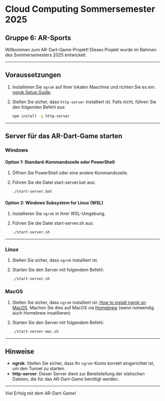 
# Cloud Computing Sommersemester 2025
## Gruppe 6: AR-Sports

Willkommen zum AR-Dart-Game-Projekt! Dieses Projekt wurde im Rahmen des Sommersemesters 2025 entwickelt.

---

## Voraussetzungen

1. Installieren Sie `ngrok` auf Ihrer lokalen Maschine und richten Sie es ein: [ngrok Setup Guide](https://dashboard.ngrok.com/get-started/setup).
2. Stellen Sie sicher, dass `http-server` installiert ist. Falls nicht, führen Sie den folgenden Befehl aus:

   ```bash
   npm install -g http-server
   ```

---

## Server für das AR-Dart-Game starten

### Windows

#### Option 1: Standard-Kommandozeile oder PowerShell
1. Öffnen Sie PowerShell oder eine andere Kommandozeile.
2. Führen Sie die Datei start-server.bat aus:

   ```bat
   ./start-server.bat
   ```

#### Option 2: Windows Subsystem for Linux (WSL)
1. Installieren Sie `ngrok` in Ihrer WSL-Umgebung.
2. Führen Sie die Datei start-server.sh aus:

   ```bash
   ./start-server.sh
   ```

---

### Linux

1. Stellen Sie sicher, dass `ngrok` installiert ist.
2. Starten Sie den Server mit folgendem Befehl:

   ```bash
   ./start-server.sh
   ```

### MacOS
1. Stellen Sie sicher, dass `ngrok` installiert ist: [How to install ngrok on MacOS](https://gist.github.com/wosephjeber/aa174fb851dfe87e644e). Machen Sie dies auf MacOS via [Homebrew](https://brew.sh/) (wenn notwendig auch Homebrew insatllieren)
2. Starten Sie den Server mit folgendem Befehl:

   ```bash
   ./start-server-mac.sh
   ```

---

## Hinweise

- **ngrok**: Stellen Sie sicher, dass Ihr `ngrok`-Konto korrekt eingerichtet ist, um den Tunnel zu starten.
- **http-server**: Dieser Server dient zur Bereitstellung der statischen Dateien, die für das AR-Dart-Game benötigt werden.

---

Viel Erfolg mit dem AR-Dart-Game!